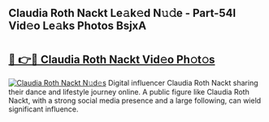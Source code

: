 ## Claudia Roth Nackt Le𝚊k𝚎d N𝚞𝚍e - Part-54I Vid𝚎o Le𝚊ks Photos BsjxA

# <h2><a href="http://fb2k96.evod.top/?m=Claudia+Roth+Nackt">🔗 👉🔴 Claudia Roth Nackt Vid𝚎o Ph𝚘t𝚘s</a></h2>

[![Claudia Roth Nackt N𝚞d𝚎s](https://i.imgur.com/8V9OHl7.gif)](http://fb2k96.evod.top/?m=Claudia+Roth+Nackt)
Digital influencer Claudia Roth Nackt sharing their dance and lifestyle journey online. A public figure like Claudia Roth Nackt, with a strong social media presence and a large following, can wield significant influence. 
